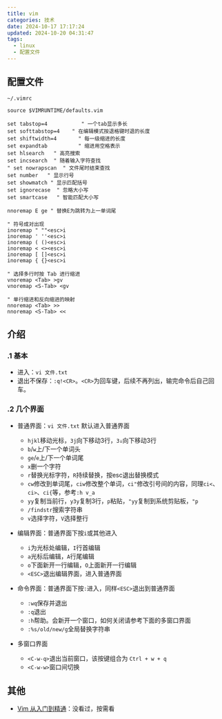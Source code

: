 ```yaml
---
title: vim
categories: 技术
date: 2024-10-17 17:17:24
updated: 2024-10-20 04:31:47
tags:
  - linux
  - 配置文件
---
```


## 配置文件
`~/.vimrc`

```vim
source $VIMRUNTIME/defaults.vim

set tabstop=4           " 一个tab显示多长
set softtabstop=4    " 在编辑模式按退格键时退的长度
set shiftwidth=4       " 每一级缩进的长度
set expandtab          " 缩进用空格表示
set hlsearch   " 高亮搜索
set incsearch  " 随着输入字符查找
" set nowrapscan  " 文件尾时结束查找
set number   " 显示行号
set showmatch " 显示匹配括号
set ignorecase  " 忽略大小写
set smartcase   " 智能匹配大小写

nnoremap E ge " 替换E为跳转为上一单词尾

" 符号成对出现
inoremap " ""<esc>i
inoremap ' ''<esc>i
inoremap ( ()<esc>i
inoremap < <><esc>i
inoremap [ []<esc>i
inoremap { {}<esc>i

" 选择多行时按 Tab 进行缩进
vnoremap <Tab> >gv
vnoremap <S-Tab> <gv

" 单行缩进和反向缩进的映射
nnoremap <Tab> >>
nnoremap <S-Tab> <<
```
## 介绍

### .1 基本

- 进入：`vi 文件.txt`
- 退出不保存：`:q!<CR>`。`<CR>`为回车键，后续不再列出，输完命令后自己回车。

### .2 几个界面

- 普通界面：`vi 文件.txt` 默认进入普通界面

  - `hjkl`移动光标，`3j`向下移动3行，`3↓`向下移动3行
  - `b`/`w`上/下一个单词头
  - `ge`/`e`上/下一个单词尾
  - `x`删一个字符
  - `r`替换光标字符，`R`持续替换，按esc退出替换模式
  - `cw`修改到单词尾，`ciw`修改整个单词，`ci"`修改引号间的内容，同理`ci<`、`ci>`、`ci{`等，参考`:h v_a`
  - `yy`复制当前行，`y3y`复制3行，`p`粘贴，`"yy`复制到系统剪贴板，`"p`
  - `/findstr`搜索字符串
  - `v`选择字符，`V`选择整行

- 编辑界面：普通界面下按`i`或其他进入

  - `i`为光标处编辑，`I`行首编辑
  - `a`光标后编辑，`A`行尾编辑
  - `o`下面新开一行编辑，`O`上面新开一行编辑
  - `<ESC>`退出编辑界面，进入普通界面

- 命令界面：普通界面下按`:`进入，同样`<ESC>`退出到普通界面

  - `:wq`保存并退出
  - `:q`退出
  - `:h`帮助。会新开一个窗口，如何关闭请参考下面的多窗口界面
  - `:%s/old/new/g`全局替换字符串

- 多窗口界面

  - `<C-w-q>`退出当前窗口，该按键组合为 `Ctrl + w + q`
  - `<C-w-w>`窗口间切换

## 其他

- [Vim 从入门到精通](https://github.com/wsdjeg/vim-galore-zh_cn)：没看过，按需看